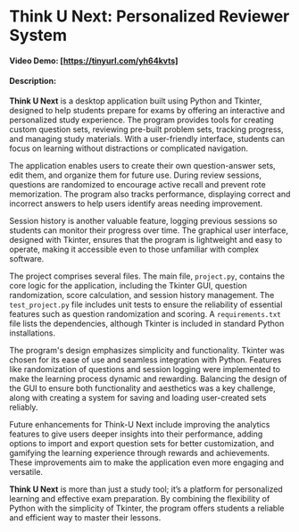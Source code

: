 # Think U Next: Personalized Reviewer System  
#### Video Demo: [https://tinyurl.com/yh64kvts]  
#### Description:  

**Think U Next** is a desktop application built using Python and Tkinter, designed to help students prepare for exams by offering an interactive and personalized study experience. The program provides tools for creating custom question sets, reviewing pre-built problem sets, tracking progress, and managing study materials. With a user-friendly interface, students can focus on learning without distractions or complicated navigation.  

The application enables users to create their own question-answer sets, edit them, and organize them for future use. During review sessions, questions are randomized to encourage active recall and prevent rote memorization. The program also tracks performance, displaying correct and incorrect answers to help users identify areas needing improvement.

Session history is another valuable feature, logging previous sessions so students can monitor their progress over time. The graphical user interface, designed with Tkinter, ensures that the program is lightweight and easy to operate, making it accessible even to those unfamiliar with complex software.  

The project comprises several files. The main file, `project.py`, contains the core logic for the application, including the Tkinter GUI, question randomization, score calculation, and session history management. The `test_project.py` file includes unit tests to ensure the reliability of essential features such as question randomization and scoring. A `requirements.txt` file lists the dependencies, although Tkinter is included in standard Python installations.  

The program's design emphasizes simplicity and functionality. Tkinter was chosen for its ease of use and seamless integration with Python. Features like randomization of questions and session logging were implemented to make the learning process dynamic and rewarding. Balancing the design of the GUI to ensure both functionality and aesthetics was a key challenge, along with creating a system for saving and loading user-created sets reliably.  

Future enhancements for Think-U Next include improving the analytics features to give users deeper insights into their performance, adding options to import and export question sets for better customization, and gamifying the learning experience through rewards and achievements. These improvements aim to make the application even more engaging and versatile.  

**Think U Next** is more than just a study tool; it’s a platform for personalized learning and effective exam preparation. By combining the flexibility of Python with the simplicity of Tkinter, the program offers students a reliable and efficient way to master their lessons.  
